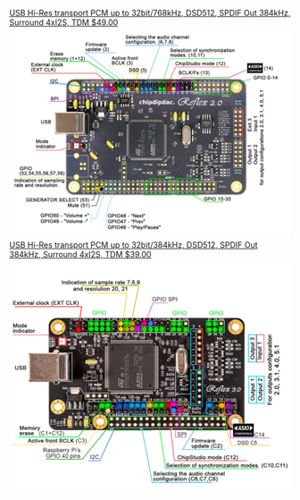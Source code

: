 [USB Hi-Res transport PCM up to 32bit/768kHz, DSD512, SPDIF Out  384kHz, Surround 4xI2S, TDM $49.00](https://github.com/ChipDipDAC/ChipDipDAC.github.io/tree/main/Reflex%202.0%20Pro)
![Reflex 2.0 Pro](https://github.com/ChipDipDAC/ChipDipDAC.github.io/blob/main/Reflex%202.0%20Pro/Reflex_2_0_Pro_pins.jpg?raw=true)
[USB Hi-Res transport PCM up to 32bit/384kHz, DSD512, SPDIF Out  384kHz, Surround 4xI2S, TDM $39.00](https://github.com/ChipDipDAC/ChipDipDAC.github.io/tree/main/Reflex%203.0)
![Reflex 3.0](https://github.com/ChipDipDAC/ChipDipDAC.github.io/blob/main/Reflex%203.0/R3_pins.jpg?raw=true)
